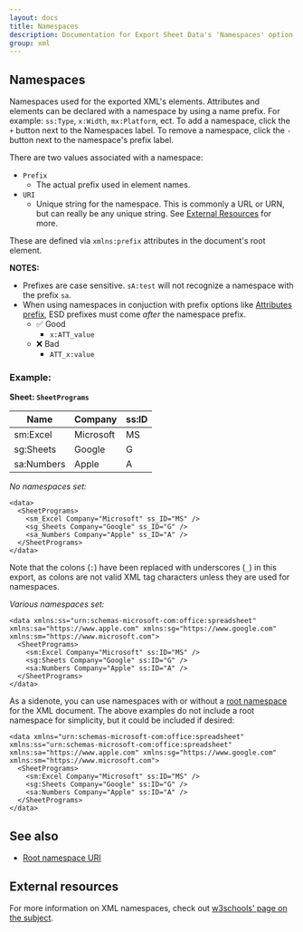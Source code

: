 ```yaml
---
layout: docs
title: Namespaces
description: Documentation for Export Sheet Data's 'Namespaces' option.
group: xml
---
```


Namespaces
----------
Namespaces used for the exported XML's elements. Attributes and elements can be declared with a namespace by using a name prefix. For example: `ss:Type`, `x:Width`, `mx:Platform`, ect. To add a namespace, click the `+` button next to the Namespaces label. To remove a namespace, click the `-` button next to the namespace's prefix label.

There are two values associated with a namespace:
 - `Prefix`
    - The actual prefix used in element names.
 - `URI`
    - Unique string for the namespace. This is commonly a URL or URN, but can really be any unique string. See [External Resources](#external-resources) for more.

These are defined via `xmlns:prefix` attributes in the document's root element.

**NOTES:** 
  - Prefixes are case sensitive. `sA:test` will not recognize a namespace with the prefix `sa`.
  - When using namespaces in conjuction with prefix options like [Attributes prefix](attributesprefix.md), ESD prefixes must come *after* the namespace prefix.
    - &#9989; Good
      - `x:ATT_value`
    - &#10060; Bad
      - `ATT_x:value`

### Example: ###

**Sheet: `SheetPrograms`**

Name | Company | ss:ID
---- | ------- | -----------
sm:Excel | Microsoft | MS
sg:Sheets | Google | G
sa:Numbers | Apple | A

*No namespaces set:*
```
<data>
  <SheetPrograms>
    <sm_Excel Company="Microsoft" ss_ID="MS" />
    <sg_Sheets Company="Google" ss_ID="G" />
    <sa_Numbers Company="Apple" ss_ID="A" />
  </SheetPrograms>
</data>
```

Note that the colons (`:`) have been replaced with underscores (`_`) in this export, as colons are not valid XML tag characters unless they are used for namespaces.

*Various namespaces set:*
```
<data xmlns:ss="urn:schemas-microsoft-com:office:spreadsheet" xmlns:sa="https://www.apple.com" xmlns:sg="https://www.google.com" xmlns:sm="https://www.microsoft.com">
  <SheetPrograms>
    <sm:Excel Company="Microsoft" ss:ID="MS" />
    <sg:Sheets Company="Google" ss:ID="G" />
    <sa:Numbers Company="Apple" ss:ID="A" />
  </SheetPrograms>
</data>
```

As a sidenote, you can use namespaces with or without a [root namespace](rootnamespaceuri.md) for the XML document. The above examples do not include a root namespace for simplicity, but it could be included if desired:
```
<data xmlns="urn:schemas-microsoft-com:office:spreadsheet" xmlns:ss="urn:schemas-microsoft-com:office:spreadsheet" xmlns:sa="https://www.apple.com" xmlns:sg="https://www.google.com" xmlns:sm="https://www.microsoft.com">
  <SheetPrograms>
    <sm:Excel Company="Microsoft" ss:ID="MS" />
    <sg:Sheets Company="Google" ss:ID="G" />
    <sa:Numbers Company="Apple" ss:ID="A" />
  </SheetPrograms>
</data>
```

See also
--------
 - [Root namespace URI](rootnamespaceuri.md)
 
External resources
------------------
For more information on XML namespaces, check out [w3schools' page on the subject](https://www.w3schools.com/xml/xml_namespaces.asp).

